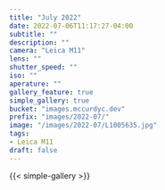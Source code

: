 ```yaml
---
title: "July 2022"
date: 2022-07-06T11:17:27-04:00
subtitle: ""
description: ""
camera: "Leica M11"
lens: ""
shutter_speed: ""
iso: ""
aperature: ""
gallery_feature: true
simple_gallery: true
bucket: "images.mccurdyc.dev"
prefix: "images/2022-07/"
image: "/images/2022-07/L1005635.jpg"
tags:
- Leica M11
draft: false
---
```


{{< simple-gallery >}}
